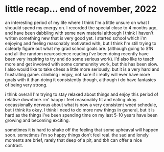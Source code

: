 # little recap... end of november, 2022

an interesting period of my life where I think I'm a little unsure on what I shouuld spend my energy on. I recorded the special close to 4 months ago, and have been dabbling with some new material although I think I haven't writen something new that is very good yet. I started school which i'm enjoying and feeling reasonably motivated with, but I think I'm still trying to cclearly figure out what my grad school goals are. (although going to SfN and all the random neuroscience reading i've been doing recently have been very inspiring to try and do some serious work). i'd also like to teach more and get involved with some communnity work, but this has been slow. I also would like to take chess a little more seriously, but it is a very hard and frustrating game. climbing i enjoy, not sure if i really will ever have more goals with it than doing it consistently though, although i do have fantasies of being very strong. 

i think overall I'm trying to stay relaxed about things and enjoy this period of relative downtime. im' happy i feel reasonably fit and eating okay. occassionally nervous about what is now a very consistent weed schedule, but i think its okay. I think I need to do more new things in general, but it is hard as the things i've been spending time on my last 5-10 years have been growing and becoming exciting. 

sometimes it is hard to shake off the feeling that some upheaval will happen soon. sometimes i'm so happy things don't feel real. the sad and lonely moments are brief, rarely that deep of a pit, and tbh can offer a nice contrast. 
